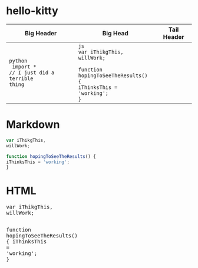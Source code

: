 hello-kitty
===========

| Big Header | Big Head | Tail Header|
|------------|----------|------------|
| <code>python<br /> import *<br />// I just did a terrible thing</code> | <code>js<br />var iThikgThis,<br />willWork;<br /><br/>function hopingToSeeTheResults() {<br />iThinksThis = 'working';<br />}</code>|

# Markdown

```js
var iThikgThis,
willWork;

function hopingToSeeTheResults() {
iThinksThis = 'working';
}
```

# HTML

<div class="highlight highlight-js"><pre><span class="kd">var</span> <span class="nx">iThikgThis</span><span class="p">,</span>
<span class="nx">willWork</span><span class="p">;</span>

<span class="kd">function</span> <span class="nx">hopingToSeeTheResults</span><span class="p">()</span> <span class="p">{</span>
<span class="nx">iThinksThis</span> <span class="o">=</span> <span class="s1">'working'</span><span class="p">;</span>
<span class="p">}</span>
</pre></div>
